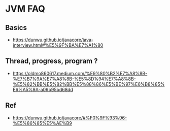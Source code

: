# JVM FAQ

## Basics
- https://dunwu.github.io/javacore/java-interview.html#%E5%9F%BA%E7%A1%80

## Thread, progress, program ?
- https://oldmo860617.medium.com/%E9%80%B2%E7%A8%8B-%E7%B7%9A%E7%A8%8B-%E5%8D%94%E7%A8%8B-%E5%82%BB%E5%82%BB%E5%88%86%E5%BE%97%E6%B8%85%E6%A5%9A-a09b95bd68dd

## Ref
- https://dunwu.github.io/javacore/#%F0%9F%93%96-%E5%86%85%E5%AE%B9